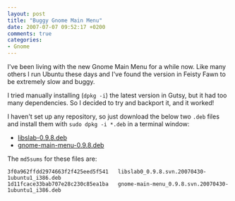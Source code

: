 ```yaml
---
layout: post
title: "Buggy Gnome Main Menu"
date: 2007-07-07 09:52:17 +0200
comments: true
categories: 
- Gnome
---
```


I've been living with the new Gnome Main Menu for a while now.  Like many
others I run Ubuntu these days and I've found the version in Feisty Fawn
to be extremely slow and buggy.

I tried manually installing (`dpkg -i`) the latest version in Gutsy, but
it had too many dependencies.  So I decided to try and backport it, and
it worked!

I haven't set up any repository, so just download the below two `.deb`
files and install them with `sudo dpkg -i *.deb` in a terminal window:

* [libslab-0.9.8.deb](http://vmlinux.org/jocke/debian/libslab0_0.9.8.svn.20070430-1ubuntu1_i386.deb)
* [gnome-main-menu-0.9.8.deb](http://vmlinux.org/jocke/debian/gnome-main-menu_0.9.8.svn.20070430-1ubuntu1_i386.deb)

The `md5sums` for these files are:

    3f0a962ffdd2974663f2f425eed5f541   libslab0_0.9.8.svn.20070430-1ubuntu1_i386.deb
    1d11fcace33bab707e28c230c85ea1ba   gnome-main-menu_0.9.8.svn.20070430-1ubuntu1_i386.deb
